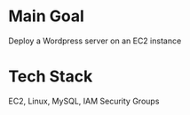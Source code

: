 Main Goal
=========

Deploy a Wordpress server on an EC2 instance

Tech Stack
==========
EC2, Linux, MySQL, IAM Security Groups
